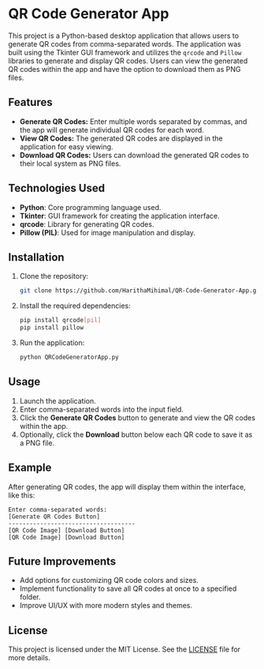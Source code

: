 
# QR Code Generator App

This project is a Python-based desktop application that allows users to generate QR codes from comma-separated words. The application was built using the Tkinter GUI framework and utilizes the `qrcode` and `Pillow` libraries to generate and display QR codes. Users can view the generated QR codes within the app and have the option to download them as PNG files.

## Features

- **Generate QR Codes:** Enter multiple words separated by commas, and the app will generate individual QR codes for each word.
- **View QR Codes:** The generated QR codes are displayed in the application for easy viewing.
- **Download QR Codes:** Users can download the generated QR codes to their local system as PNG files.

## Technologies Used

- **Python**: Core programming language used.
- **Tkinter**: GUI framework for creating the application interface.
- **qrcode**: Library for generating QR codes.
- **Pillow (PIL)**: Used for image manipulation and display.

## Installation

1. Clone the repository:

   ```bash
   git clone https://github.com/HarithaMihimal/QR-Code-Generator-App.git
   ```

2. Install the required dependencies:

   ```bash
   pip install qrcode[pil]
   pip install pillow
   ```

3. Run the application:

   ```bash
   python QRCodeGeneratorApp.py
   ```

## Usage

1. Launch the application.
2. Enter comma-separated words into the input field.
3. Click the **Generate QR Codes** button to generate and view the QR codes within the app.
4. Optionally, click the **Download** button below each QR code to save it as a PNG file.

## Example

After generating QR codes, the app will display them within the interface, like this:

```
Enter comma-separated words:
[Generate QR Codes Button]
------------------------------------
[QR Code Image] [Download Button]
[QR Code Image] [Download Button]
```

## Future Improvements

- Add options for customizing QR code colors and sizes.
- Implement functionality to save all QR codes at once to a specified folder.
- Improve UI/UX with more modern styles and themes.

## License

This project is licensed under the MIT License. See the [LICENSE](LICENSE) file for more details.
